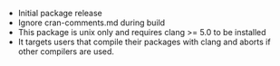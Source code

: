 * Initial package release
* Ignore cran-comments.md during build
* This package is unix only and requires clang >= 5.0 to be installed
* It targets users that compile their packages with clang and aborts
  if other compilers are used.